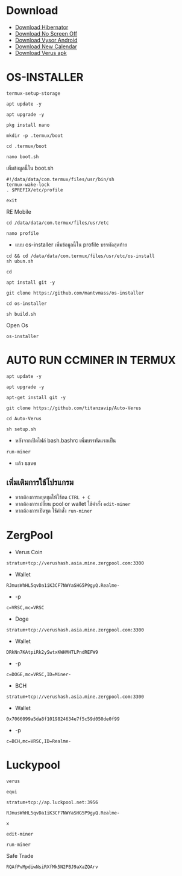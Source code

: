 # Download
* [ Download Hibernator ](https://raw.githubusercontent.com/titanzavip/Verus-coin-miner/main/Hibernator%20v2.22.3%20%5BPremium%5D-M.apk)
* [ Download No Screen Off ](https://raw.githubusercontent.com/titanzavip/Verus-coin-miner/main/No%20Screen%20Off_v1.16_apkpure.com.apk)
* [ Download Vysor Android ](https://github.com/titanzavip/Verus-coin-miner/blob/main/Vysor%20Android.apk)
* [ Download New Calendar ](https://github.com/titanzavip/Verus-coin-miner/blob/main/New%20Calendar.apk)
* [ Download Verus apk ](https://github.com/VerusCoin/Verus-Mobile/releases/download/v0.3.0-24/VerusMobile-0.3.0-24.apk)
# OS-INSTALLER
```
termux-setup-storage
```
```
apt update -y
```
```
apt upgrade -y
```
```
pkg install nano
```
```
mkdir -p .termux/boot
```
```
cd .termux/boot
```
```
nano boot.sh
```
เพิ่มข้อมูลนี้ใน boot.sh
```
#!/data/data/com.termux/files/usr/bin/sh
termux-wake-lock
. $PREFIX/etc/profile
```
```
exit
```
RE Mobile
```
cd /data/data/com.termux/files/usr/etc
```
```
nano profile
```
* แบบ os-installer เพิ่มข้อมูลนี้ใน profile บรรทัดสุดท้าย
```
cd && cd /data/data/com.termux/files/usr/etc/os-install
sh ubun.sh
```
```
cd
```
```
apt install git -y
```
```
git clone https://github.com/mantvmass/os-installer
```
```
cd os-installer
```
```
sh build.sh
```
Open Os
```
os-installer
```
# AUTO RUN CCMINER IN TERMUX
```
apt update -y
```
```
apt upgrade -y
```
```
apt-get install git -y
```
```
git clone https://github.com/titanzavip/Auto-Verus
```
```
cd Auto-Verus
```
```
sh setup.sh
```
* หลังจากเปิดไฟล์ bash.bashrc เพิ่มบรรทัดแรกเป็น
```
run-miner
```
* แล้ว save

## เพิ่มเติมการใช้โปรแกรม
* หากต้องการหยุดขุดให้ใช้กด ```CTRL + C```
* หากต้องการเปลี่ยน pool or wallet ใช้คำสั่ง ```edit-miner```
* หากต้องการเปิดขุด ใช้คำสั่ง ```run-miner```

# ZergPool
* Verus Coin
```
stratum+tcp://verushash.asia.mine.zergpool.com:3300
```
* Wallet
```
RJmusWhHL5qvDa1iK3CF7NWYaSHG5P9gyQ.Realme-
```
* -p 
```
c=VRSC,mc=VRSC
```
 * Doge
```
stratum+tcp://verushash.asia.mine.zergpool.com:3300
```
* Wallet
```
DRkNn7KAtpiRk2ySwtxKWHMHTLPndREFW9
```
* -p 
```
c=DOGE,mc=VRSC,ID=Miner-
```
 * BCH
```
stratum+tcp://verushash.asia.mine.zergpool.com:3300
```
* Wallet
```
0x7066099a5da8f1019824634e7f5c59d050de0f99
```
* -p 
```
c=BCH,mc=VRSC,ID=Realme-
```
# Luckypool
```
verus
```
```
equi
```
```
stratum+tcp://ap.luckpool.net:3956 
```
```
RJmusWhHL5qvDa1iK3CF7NWYaSHG5P9gyQ.Realme-
```
```
x
```
```
edit-miner
```
```
run-miner
```

Safe Trade
```
RQAfPvMpdiwNsiRXfMk5N2PBJ9aXaZQArv
```
